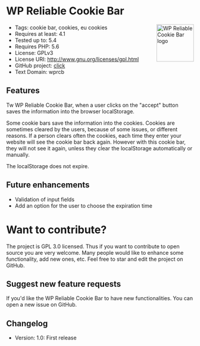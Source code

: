 # WP Reliable Cookie Bar
<img alt="WP Reliable Cookie Bar logo" src="../media/wp-reliable-cookie-bar-logo.png?raw=true" height="100" width="100" align="right">

* Tags: cookie bar, cookies, eu cookies
* Requires at least: 4.1
* Tested up to: 5.4
* Requires PHP: 5.6
* License: GPLv3
* License URI: http://www.gnu.org/licenses/gpl.html
* GitHub project:  [click](https://github.com/sergioloporto/WP-Reliable-Cookie-Bar/)
* Text Domain: wprcb

## Features
Tw WP Reliable Cookie Bar, when a user clicks on the "accept" button saves the information into the browser localStorage.

Some cookie bars save the information into the cookies. Cookies are sometimes cleared by the users, because of some issues, or different reasons. If a person clears often the cookies, each time they enter your website will see the cookie bar back again. However with this cookie bar, they will not see it again, unless they clear the localStorage automatically or manually.

The localStorage does not expire.

## Future enhancements
* Validation of input fields
* Add an option for the user to choose the expiration time


# Want to contribute?
The project is GPL 3.0 licensed. Thus if you want to contribute to open source you are very welcome.
Many people would like to enhance some functionality, add new ones, etc. Feel free to star and edit the project on GitHub.

## Suggest new feature requests
If you'd like the WP Reliable Cookie Bar to have new functionalities. You can open a new issue on GitHub.

## Changelog
* Version: 1.0: First release